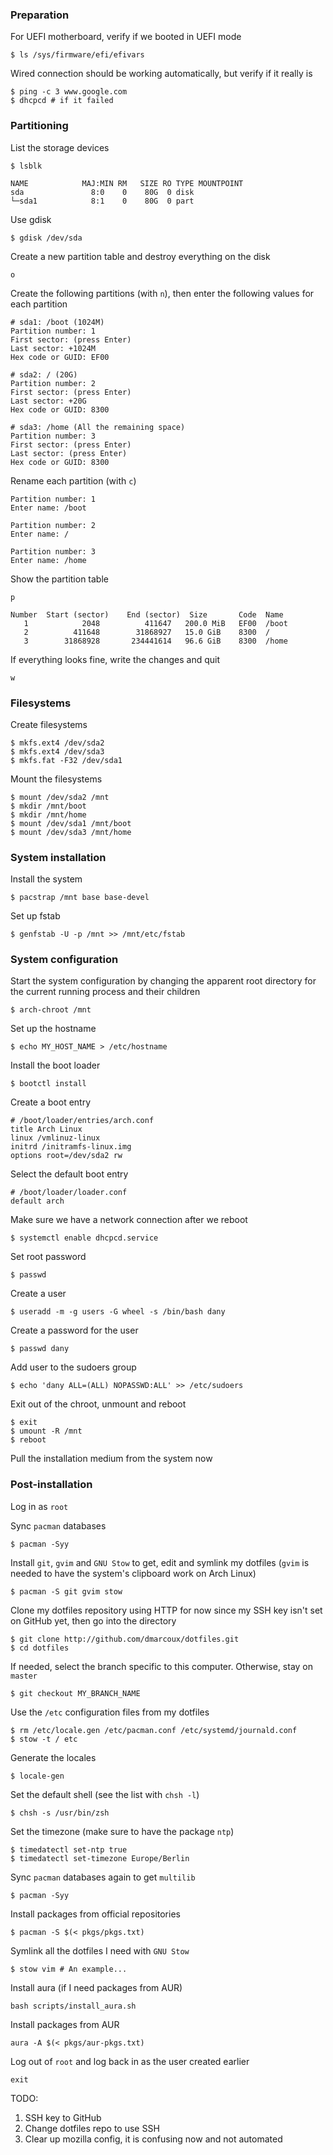 ### Preparation

For UEFI motherboard, verify if we booted in UEFI mode
```
$ ls /sys/firmware/efi/efivars
```

Wired connection should be working automatically, but verify if it really is
```shell
$ ping -c 3 www.google.com
$ dhcpcd # if it failed
```

### Partitioning

List the storage devices
```
$ lsblk

NAME            MAJ:MIN RM   SIZE RO TYPE MOUNTPOINT
sda               8:0    0    80G  0 disk
└─sda1            8:1    0    80G  0 part
```

Use gdisk
```
$ gdisk /dev/sda
```

Create a new partition table and destroy everything on the disk
```
o
```

Create the following partitions (with `n`), then enter the following values for each partition
```
# sda1: /boot (1024M)
Partition number: 1
First sector: (press Enter)
Last sector: +1024M
Hex code or GUID: EF00
```

```
# sda2: / (20G)
Partition number: 2
First sector: (press Enter)
Last sector: +20G
Hex code or GUID: 8300
```

```
# sda3: /home (All the remaining space)
Partition number: 3
First sector: (press Enter)
Last sector: (press Enter)
Hex code or GUID: 8300
```

Rename each partition (with `c`)
```
Partition number: 1
Enter name: /boot
```

```
Partition number: 2
Enter name: /
```

```
Partition number: 3
Enter name: /home
```

Show the partition table
```
p

Number  Start (sector)    End (sector)  Size       Code  Name
   1            2048          411647   200.0 MiB   EF00  /boot
   2          411648        31868927   15.0 GiB    8300  /
   3        31868928       234441614   96.6 GiB    8300  /home
```

If everything looks fine, write the changes and quit
```
w
```

### Filesystems

Create filesystems
```
$ mkfs.ext4 /dev/sda2
$ mkfs.ext4 /dev/sda3
$ mkfs.fat -F32 /dev/sda1
```

Mount the filesystems
```
$ mount /dev/sda2 /mnt
$ mkdir /mnt/boot
$ mkdir /mnt/home
$ mount /dev/sda1 /mnt/boot
$ mount /dev/sda3 /mnt/home
```

### System installation

Install the system
```
$ pacstrap /mnt base base-devel
```

Set up fstab
```
$ genfstab -U -p /mnt >> /mnt/etc/fstab
```

### System configuration

Start the system configuration by changing the apparent root directory for the current running process and their children
```
$ arch-chroot /mnt
```

Set up the hostname
```
$ echo MY_HOST_NAME > /etc/hostname
```

Install the boot loader
```
$ bootctl install
```

Create a boot entry
```shell
# /boot/loader/entries/arch.conf
title Arch Linux
linux /vmlinuz-linux
initrd /initramfs-linux.img
options root=/dev/sda2 rw
```

Select the default boot entry
```shell
# /boot/loader/loader.conf
default arch
```

Make sure we have a network connection after we reboot
```
$ systemctl enable dhcpcd.service
```

Set root password
```
$ passwd
```

Create a user
```
$ useradd -m -g users -G wheel -s /bin/bash dany
```

Create a password for the user
```
$ passwd dany
```

Add user to the sudoers group
```
$ echo 'dany ALL=(ALL) NOPASSWD:ALL' >> /etc/sudoers
```

Exit out of the chroot, unmount and reboot
```
$ exit
$ umount -R /mnt
$ reboot
```

Pull the installation medium from the system now

### Post-installation

Log in as `root`

Sync `pacman` databases
```
$ pacman -Syy
```

Install `git`, `gvim` and `GNU Stow` to get, edit and symlink my dotfiles (`gvim` is needed to have the system's clipboard work on Arch Linux)
```
$ pacman -S git gvim stow
```

Clone my dotfiles repository using HTTP for now since my SSH key isn't set on GitHub yet, then go into the directory
```
$ git clone http://github.com/dmarcoux/dotfiles.git
$ cd dotfiles
```

If needed, select the branch specific to this computer. Otherwise, stay on `master`
```
$ git checkout MY_BRANCH_NAME
```

Use the `/etc` configuration files from my dotfiles
```
$ rm /etc/locale.gen /etc/pacman.conf /etc/systemd/journald.conf
$ stow -t / etc
```

Generate the locales
```
$ locale-gen
```

Set the default shell (see the list with `chsh -l`)
```
$ chsh -s /usr/bin/zsh
```

Set the timezone (make sure to have the package `ntp`)
```
$ timedatectl set-ntp true
$ timedatectl set-timezone Europe/Berlin
```

Sync `pacman` databases again to get `multilib`
```
$ pacman -Syy
```

Install packages from official repositories
```
$ pacman -S $(< pkgs/pkgs.txt)
```

Symlink all the dotfiles I need with `GNU Stow`
```shell
$ stow vim # An example...
```

Install aura (if I need packages from AUR)

```bash scripts/install_aura.sh```

Install packages from AUR

```aura -A $(< pkgs/aur-pkgs.txt)```

Log out of `root` and log back in as the user created earlier
```
exit
```

TODO:
1. SSH key to GitHub
2. Change dotfiles repo to use SSH
3. Clear up mozilla config, it is confusing now and not automated
